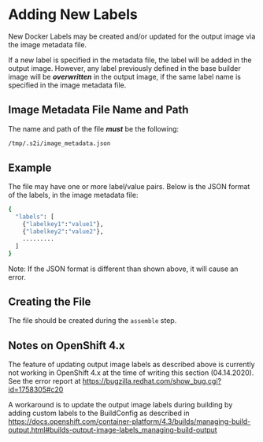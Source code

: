 # Adding New Labels
New Docker Labels may be created and/or updated for the output image via the image metadata file.

If a new label is specified in the metadata file, the label will be added in the output image.  However, any label previously defined in the base builder image will be ***overwritten*** in the output image, if the same label name is specified in the image metadata file.

## Image Metadata File Name and Path
The name and path of the file ***must*** be the following:
```bash
/tmp/.s2i/image_metadata.json
```

## Example 
The file may have one or more label/value pairs.  Below is the JSON format of the labels, in the image metadata file:
```bash
{
  "labels": [
    {"labelkey1":"value1"},
    {"labelkey2":"value2"},
    .........
  ]
}

```
Note: If the JSON format is different than shown above, it will cause an error.

## Creating the File
The file should be created during the `assemble` step. 

## Notes on OpenShift 4.x
The feature of updating output image labels as described above is currently not working in OpenShift 4.x at the time of writing this section (04.14.2020). See the error report at https://bugzilla.redhat.com/show_bug.cgi?id=1758305#c20

A workaround is to update the output image labels during building by adding custom labels to the BuildConfig as described in https://docs.openshift.com/container-platform/4.3/builds/managing-build-output.html#builds-output-image-labels_managing-build-output

